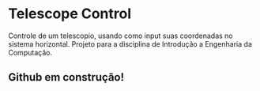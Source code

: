 # Telescope Control
Controle de um telescopio, usando como input suas coordenadas no sistema horizontal.
Projeto para a disciplina de Introdução a Engenharia da Computação.

## Github em construção!
